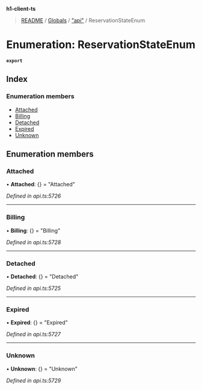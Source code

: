 **h1-client-ts**

> [README](../README.md) / [Globals](../globals.md) / ["api"](../modules/_api_.md) / ReservationStateEnum

# Enumeration: ReservationStateEnum

**`export`** 

## Index

### Enumeration members

* [Attached](_api_.reservationstateenum.md#attached)
* [Billing](_api_.reservationstateenum.md#billing)
* [Detached](_api_.reservationstateenum.md#detached)
* [Expired](_api_.reservationstateenum.md#expired)
* [Unknown](_api_.reservationstateenum.md#unknown)

## Enumeration members

### Attached

•  **Attached**: {} = "Attached"

*Defined in api.ts:5726*

___

### Billing

•  **Billing**: {} = "Billing"

*Defined in api.ts:5728*

___

### Detached

•  **Detached**: {} = "Detached"

*Defined in api.ts:5725*

___

### Expired

•  **Expired**: {} = "Expired"

*Defined in api.ts:5727*

___

### Unknown

•  **Unknown**: {} = "Unknown"

*Defined in api.ts:5729*
